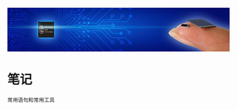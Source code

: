 [![Build Status](https://github.com/Saicoding/MarkdownPhotos/blob/master/1.jpg)](https://github.com/Saicoding)
# 笔记
```
常用语句和常用工具
```
